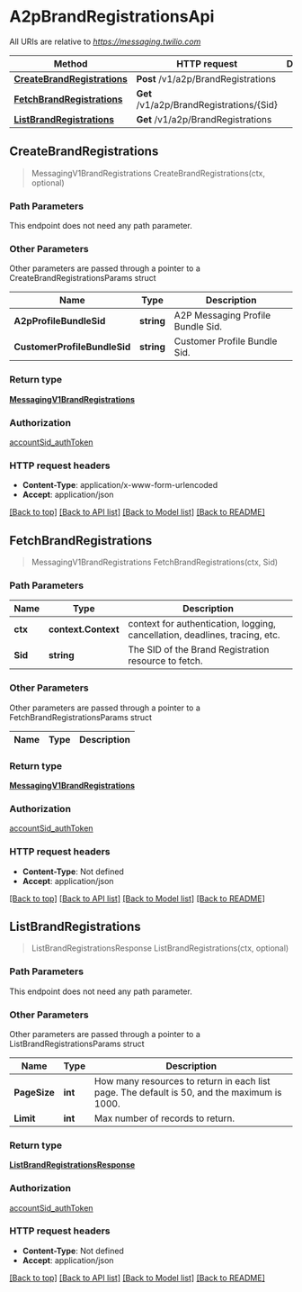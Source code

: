 # A2pBrandRegistrationsApi

All URIs are relative to *https://messaging.twilio.com*

Method | HTTP request | Description
------------- | ------------- | -------------
[**CreateBrandRegistrations**](A2pBrandRegistrationsApi.md#CreateBrandRegistrations) | **Post** /v1/a2p/BrandRegistrations | 
[**FetchBrandRegistrations**](A2pBrandRegistrationsApi.md#FetchBrandRegistrations) | **Get** /v1/a2p/BrandRegistrations/{Sid} | 
[**ListBrandRegistrations**](A2pBrandRegistrationsApi.md#ListBrandRegistrations) | **Get** /v1/a2p/BrandRegistrations | 



## CreateBrandRegistrations

> MessagingV1BrandRegistrations CreateBrandRegistrations(ctx, optional)



### Path Parameters

This endpoint does not need any path parameter.

### Other Parameters

Other parameters are passed through a pointer to a CreateBrandRegistrationsParams struct


Name | Type | Description
------------- | ------------- | -------------
**A2pProfileBundleSid** | **string** | A2P Messaging Profile Bundle Sid.
**CustomerProfileBundleSid** | **string** | Customer Profile Bundle Sid.

### Return type

[**MessagingV1BrandRegistrations**](MessagingV1BrandRegistrations.md)

### Authorization

[accountSid_authToken](../README.md#accountSid_authToken)

### HTTP request headers

- **Content-Type**: application/x-www-form-urlencoded
- **Accept**: application/json

[[Back to top]](#) [[Back to API list]](../README.md#documentation-for-api-endpoints)
[[Back to Model list]](../README.md#documentation-for-models)
[[Back to README]](../README.md)


## FetchBrandRegistrations

> MessagingV1BrandRegistrations FetchBrandRegistrations(ctx, Sid)



### Path Parameters


Name | Type | Description
------------- | ------------- | -------------
**ctx** | **context.Context** | context for authentication, logging, cancellation, deadlines, tracing, etc.
**Sid** | **string** | The SID of the Brand Registration resource to fetch.

### Other Parameters

Other parameters are passed through a pointer to a FetchBrandRegistrationsParams struct


Name | Type | Description
------------- | ------------- | -------------

### Return type

[**MessagingV1BrandRegistrations**](MessagingV1BrandRegistrations.md)

### Authorization

[accountSid_authToken](../README.md#accountSid_authToken)

### HTTP request headers

- **Content-Type**: Not defined
- **Accept**: application/json

[[Back to top]](#) [[Back to API list]](../README.md#documentation-for-api-endpoints)
[[Back to Model list]](../README.md#documentation-for-models)
[[Back to README]](../README.md)


## ListBrandRegistrations

> ListBrandRegistrationsResponse ListBrandRegistrations(ctx, optional)



### Path Parameters

This endpoint does not need any path parameter.

### Other Parameters

Other parameters are passed through a pointer to a ListBrandRegistrationsParams struct


Name | Type | Description
------------- | ------------- | -------------
**PageSize** | **int** | How many resources to return in each list page. The default is 50, and the maximum is 1000.
**Limit** | **int** | Max number of records to return.

### Return type

[**ListBrandRegistrationsResponse**](ListBrandRegistrationsResponse.md)

### Authorization

[accountSid_authToken](../README.md#accountSid_authToken)

### HTTP request headers

- **Content-Type**: Not defined
- **Accept**: application/json

[[Back to top]](#) [[Back to API list]](../README.md#documentation-for-api-endpoints)
[[Back to Model list]](../README.md#documentation-for-models)
[[Back to README]](../README.md)

